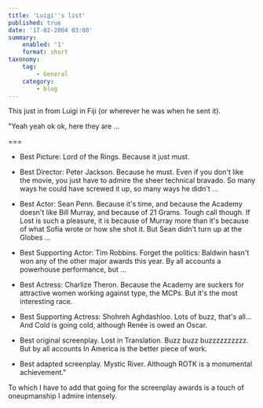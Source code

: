 ```yaml
---
title: 'Luigi''s list'
published: true
date: '17-02-2004 03:00'
summary:
    enabled: '1'
    format: short
taxonomy:
    tag:
        - General
    category:
        - blog
---
```


This just in from Luigi in Fiji (or wherever he was when he sent it).

"Yeah yeah ok ok, here they are …

===

  * Best Picture: Lord of the Rings. Because it just must. 

  * Best Director: Peter Jackson. Because he must. Even if you don't like the movie, you just have to admire the sheer technical bravado. So many ways he could have screwed it up, so many ways he didn't …

  * Best Actor: Sean Penn. Because it's time, and because the Academy doesn't like Bill Murray, and because of 21 Grams. Tough call though. If Lost is such a pleasure, it is because of Murray more than it's because of what Sofia wrote or how she shot it. But Sean didn't turn up at the Globes …

  * Best Supporting Actor: Tim Robbins. Forget the politics: Baldwin hasn't won any of the other major awards this year. By all accounts a powerhouse performance, but …

  * Best Actress: Charlize Theron. Because the Academy are suckers for attractive women working against type, the MCPs. But it's the most interesting race. 

  * Best Supporting Actress: Shohreh Aghdashloo. Lots of buzz, that's all… And Cold is going cold, although Renée is owed an Oscar. 

  * Best original screenplay. Lost in Translation. Buzz buzz buzzzzzzzzzz. But by all accounts In America is the better piece of work. 

  * Best adapted screenplay. Mystic River. Although ROTK is a monumental achievement."


To which I have to add that going for the screenplay awards is a touch of oneupmanship I admire intensely.
